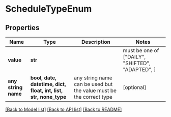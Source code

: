 # ScheduleTypeEnum


## Properties
Name | Type | Description | Notes
------------ | ------------- | ------------- | -------------
**value** | **str** |  |  must be one of ["DAILY", "SHIFTED", "ADAPTED", ]
**any string name** | **bool, date, datetime, dict, float, int, list, str, none_type** | any string name can be used but the value must be the correct type | [optional]

[[Back to Model list]](../README.md#documentation-for-models) [[Back to API list]](../README.md#documentation-for-api-endpoints) [[Back to README]](../README.md)


